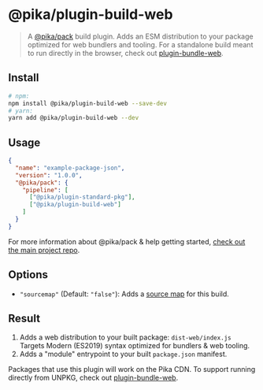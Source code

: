 # @pika/plugin-build-web

> A [@pika/pack](https://github.com/pikapkg/pack) build plugin.
> Adds an ESM distribution to your package optimized for web bundlers and tooling. For a standalone build meant to run directly in the browser, check out [plugin-bundle-web](/packages/plugin-bundle-web).


## Install

```sh
# npm:
npm install @pika/plugin-build-web --save-dev
# yarn:
yarn add @pika/plugin-build-web --dev
```


## Usage

```json
{
  "name": "example-package-json",
  "version": "1.0.0",
  "@pika/pack": {
    "pipeline": [
      ["@pika/plugin-standard-pkg"],
      ["@pika/plugin-build-web"]
    ]
  }
}
```

For more information about @pika/pack & help getting started, [check out the main project repo](https://github.com/pikapkg/pack).

## Options

- `"sourcemap"` (Default: `"false"`): Adds a [source map](https://www.html5rocks.com/en/tutorials/developertools/sourcemaps/) for this build.


## Result

1. Adds a web distribution to your built package: `dist-web/index.js` Targets Modern (ES2019) syntax optimized for bundlers & web tooling.
1. Adds a "module" entrypoint to your built `package.json` manifest.

Packages that use this plugin will work on the Pika CDN. To support running directly from UNPKG, check out [plugin-bundle-web](/packages/plugin-bundle-web).
